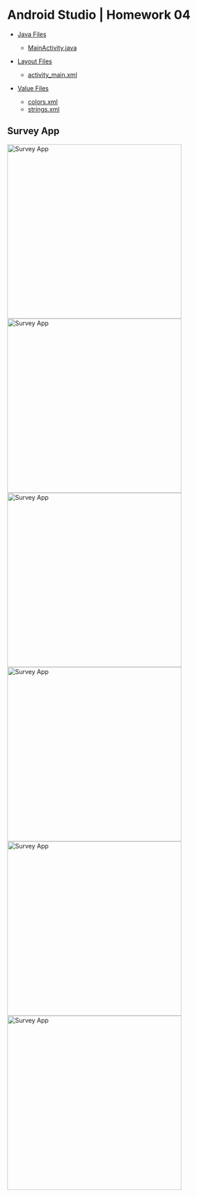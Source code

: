 # Android Studio | Homework 04

* [Java Files](./app/src/main/java/com/slavikart/hw_04/)
    - [MainActivity.java](./app/src/main/java/com/slavikart/hw_04/MainActivity.java)

* [Layout Files](./app/src/main/res/layout/)
    - [activity_main.xml](./app/src/main/res/layout/activity_main.xml)

* [Value Files](./app/src/main/res/values/)
    - [colors.xml](./app/src/main/res/values/colors.xml)
    - [strings.xml](./app/src/main/res/values/strings.xml)

## Survey App
<img src="./screenshots/0.png" alt="Survey App" width="400"/>
<img src="./screenshots/1.png" alt="Survey App" width="400"/>  
<img src="./screenshots/2.png" alt="Survey App" width="400"/>  
<img src="./screenshots/3.png" alt="Survey App" width="400"/>
<img src="./screenshots/4.png" alt="Survey App" width="400"/>
<img src="./screenshots/5.png" alt="Survey App" width="400"/>
